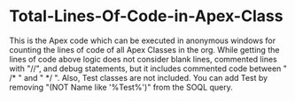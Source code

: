 # Total-Lines-Of-Code-in-Apex-Class
This is the Apex code which can be executed in anonymous windows for counting the lines of code of all Apex Classes in the org.
While getting the lines of code above logic does not consider blank lines, commented lines with "//", and debug statements, but it includes commented code between " /* " and " */ ". Also, Test classes are not included.
You can add Test by removing "(NOT Name like '%Test%')" from the SOQL query.
